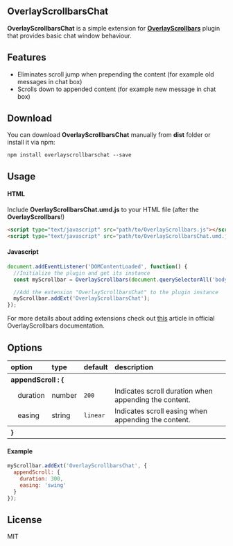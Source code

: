 ## OverlayScrollbarsChat

**OverlayScrollbarsChat** is a simple extension for **[OverlayScrollbars](https://github.com/KingSora/OverlayScrollbars)** plugin that provides basic chat window behaviour.

## Features

- Eliminates scroll jump when prepending the content (for example old messages in chat box)
- Scrolls down to appended content (for example new message in chat box)

## Download

You can download **OverlayScrollbarsChat** manually from **dist** folder or install it via npm:

```
npm install overlayscrollbarschat --save
```

## Usage

#### HTML

Include **OverlayScrollbarsChat.umd.js** to your HTML file (after the **OverlayScrollbars**!)

```html
<script type="text/javascript" src="path/to/OverlayScrollbars.js"></script>
<script type="text/javascript" src="path/to/OverlayScrollbarsChat.umd.js"></script>
```

#### Javascript

```js
document.addEventListener('DOMContentLoaded', function() {
  //Initialize the plugin and get its instance
  const myScrollbar = OverlayScrollbars(document.querySelectorAll('body'), { });

  //Add the extension "OverlayScrollbarsChat" to the plugin instance
  myScrollbar.addExt('OverlayScrollbarsChat');
});
```

For more details about adding extensions check out [this](https://kingsora.github.io/OverlayScrollbars/#!documentation/method-addext) article in official OverlayScrollbars documentation.

## Options

<table>
  <thead>
		<tr>
			<th align="left" colspan="2">option</th>
			<th align="left">type</th>
			<th align="left">default</th>
			<th align="left">description</th>
		</tr>
	</thead>
  <tr>
		<th align="left" colspan="5">appendScroll : {</th>
	</tr>
	<tr>
		<td></td>
		<td>duration</td>
		<td>number</td>
		<td><code>200</code></td>
		<td>Indicates scroll duration when appending the content.</td>
	</tr>
	<tr>
		<td></td>
		<td>easing</td>
		<td>string</td>
		<td><code>linear</code></td>
		<td>Indicates scroll easing when appending the content.</td>
    <tr>
		  <th align="left" colspan="5">}</th>
	  </tr>
	</tr>
</table>

#### Example

```js
myScrollbar.addExt('OverlayScrollbarsChat', {
  appendScroll: {
    duration: 300,
    easing: 'swing'
  }
});
```

## License

MIT
